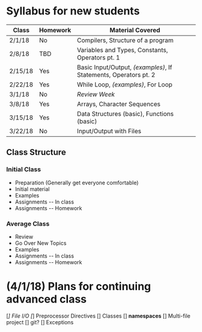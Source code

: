 # Syllabus for new students

 Class   | Homework | Material Covered
---------|----------|-----------------
2/1/18   | No       | Compilers, Structure of a program
2/8/18   | TBD      | Variables and Types, Constants, Operators pt. 1
2/15/18  | Yes      | Basic Input/Output, _(examples)_, If Statements, Operators pt. 2
2/22/18  | Yes      | While Loop, _(examples)_, For Loop
3/1/18   | No       | _Review Week_
3/8/18   | Yes      | Arrays, Character Sequences
3/15/18  | Yes      | Data Structures (basic), Functions (basic)
3/22/18  | No       | Input/Output with Files

## Class Structure

### Initial Class
* Preparation (Generally get everyone comfortable)
* Initial material
* Examples
* Assignments -- In class
* Assignments -- Homework

### Average Class
* Review
* Go Over New Topics
* Examples
* Assignments -- In class
* Assignments -- Homework


# (4/1/18) Plans for continuing advanced class
[*] File I/O
[*] Preprocessor Directives
[] Classes
[] **namespaces**
[] Multi-file project
[] git?
[] Exceptions